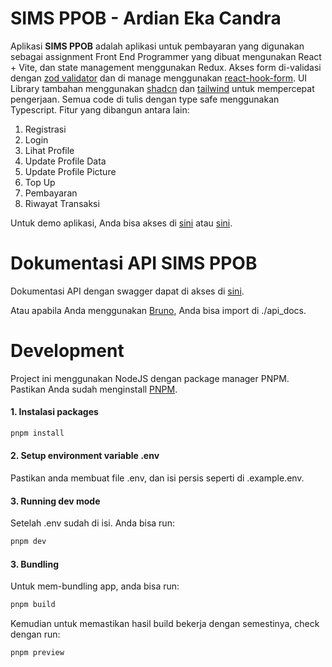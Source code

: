 # SIMS PPOB - Ardian Eka Candra

Aplikasi **SIMS PPOB** adalah aplikasi untuk pembayaran yang digunakan sebagai assignment Front End Programmer yang dibuat mengunakan React + Vite, dan state management menggunakan Redux. Akses form di-validasi dengan [zod validator](https://zod.dev/) dan di manage menggunakan [react-hook-form](https://react-hook-form.com/). UI Library tambahan menggunakan [shadcn](https://ui.shadcn.com/) dan [tailwind](https://v3.tailwindcss.com/docs/installation) untuk mempercepat pengerjaan. Semua code di tulis dengan type safe menggunakan Typescript. Fitur yang dibangun antara lain:

1. Registrasi
2. Login
3. Lihat Profile
4. Update Profile Data
5. Update Profile Picture
6. Top Up
7. Pembayaran
8. Riwayat Transaksi

Untuk demo aplikasi, Anda bisa akses di [sini](https://sims-ppob.ardianeka.my.id/) atau [sini](https://sims-ppob-eka.vercel.app/).

# Dokumentasi API SIMS PPOB

Dokumentasi API dengan swagger dapat di akses di [sini](https://api-doc-tht.nutech-integrasi.app).

Atau apabila Anda menggunakan [Bruno](https://www.usebruno.com/), Anda bisa import di ./api_docs.

# Development

Project ini menggunakan NodeJS dengan package manager PNPM. Pastikan Anda sudah menginstall [PNPM](https://pnpm.io/).

#### 1. Instalasi packages

```bash
pnpm install
```

#### 2. Setup environment variable .env

Pastikan anda membuat file .env, dan isi persis seperti di .example.env.

#### 3. Running dev mode

Setelah .env sudah di isi. Anda bisa run:

```bash
pnpm dev
```

#### 3. Bundling

Untuk mem-bundling app, anda bisa run:

```bash
pnpm build
```

Kemudian untuk memastikan hasil build bekerja dengan semestinya, check dengan run:

```bash
pnpm preview
```

